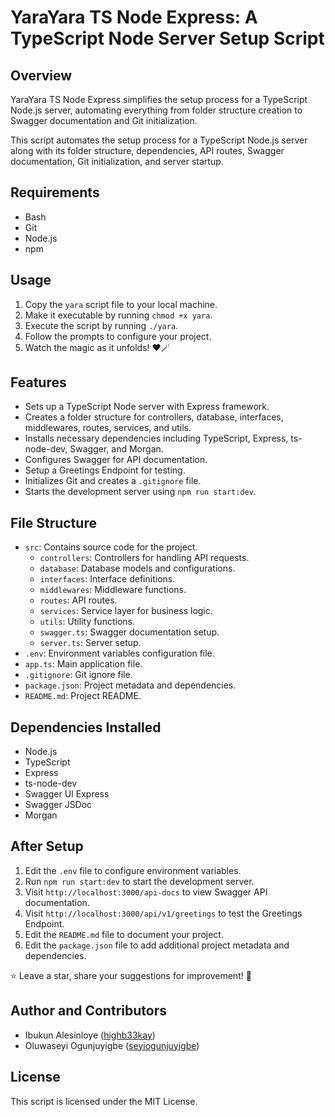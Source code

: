 # YaraYara TS Node Express: A TypeScript Node Server Setup Script

## Overview

YaraYara TS Node Express simplifies the setup process for a TypeScript Node.js server, automating everything from folder structure creation to Swagger documentation and Git initialization.

This script automates the setup process for a TypeScript Node.js server along with its folder structure, dependencies, API routes, Swagger documentation, Git initialization, and server startup.

## Requirements

- Bash
- Git
- Node.js
- npm

## Usage

1. Copy the `yara` script file to your local machine.
2. Make it executable by running `chmod +x yara`.
3. Execute the script by running `./yara`.
4. Follow the prompts to configure your project.
5. Watch the magic as it unfolds! ❤️🪄

## Features

- Sets up a TypeScript Node server with Express framework.
- Creates a folder structure for controllers, database, interfaces, middlewares, routes, services, and utils.
- Installs necessary dependencies including TypeScript, Express, ts-node-dev, Swagger, and Morgan.
- Configures Swagger for API documentation.
- Setup a Greetings Endpoint for testing.
- Initializes Git and creates a `.gitignore` file.
- Starts the development server using `npm run start:dev`.

## File Structure

- `src`: Contains source code for the project.
  - `controllers`: Controllers for handling API requests.
  - `database`: Database models and configurations.
  - `interfaces`: Interface definitions.
  - `middlewares`: Middleware functions.
  - `routes`: API routes.
  - `services`: Service layer for business logic.
  - `utils`: Utility functions.
  - `swagger.ts`: Swagger documentation setup.
  - `server.ts`: Server setup.
- `.env`: Environment variables configuration file.
- `app.ts`: Main application file.
- `.gitignore`: Git ignore file.
- `package.json`: Project metadata and dependencies.
- `README.md`: Project README.

## Dependencies Installed

- Node.js
- TypeScript
- Express
- ts-node-dev
- Swagger UI Express
- Swagger JSDoc
- Morgan

## After Setup

1. Edit the `.env` file to configure environment variables.
2. Run `npm run start:dev` to start the development server.
3. Visit `http://localhost:3000/api-docs` to view Swagger API documentation.
4. Visit `http://localhost:3000/api/v1/greetings` to test the Greetings Endpoint.
5. Edit the `README.md` file to document your project.
6. Edit the `package.json` file to add additional project metadata and dependencies.

:star: Leave a star, share your suggestions for improvement! :rocket:

## Author and Contributors

- Ibukun Alesinloye ([highb33kay](https://github.com/highb33kay/))
- Oluwaseyi Ogunjuyigbe ([seyiogunjuyigbe](https://github.com/seyiogunjuyigbe/))

## License

This script is licensed under the MIT License.
